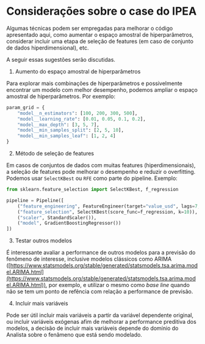# Considerações sobre o case do IPEA

Algumas técnicas podem ser empregadas para melhorar o código apresentado aqui, como aumentar o espaço amostral de hiperparâmetros, considerar incluir uma etapa de seleção de features (em caso de conjunto de dados hiperdimensional), etc.

A seguir essas sugestões serão discutidas.

1) Aumento do espaço amostral de hiperparâmetros

Para explorar mais combinações de hiperparâmetros e possivelmente encontrar um modelo com melhor desempenho, podemos ampliar o espaço amostral de hiperparâmetros. Por exemplo:

```python
param_grid = {
    "model__n_estimators": [100, 200, 300, 500],
    "model__learning_rate": [0.01, 0.05, 0.1, 0.2],
    "model__max_depth": [3, 5, 7],
    "model__min_samples_split": [2, 5, 10],
    "model__min_samples_leaf": [1, 2, 4]
}
```

2) Método de seleção de features

Em casos de conjuntos de dados com muitas features (hiperdimensionais), a seleção de features pode melhorar o desempenho e reduzir o overfitting. Podemos usar `SelectKBest` ou `RFE` como parte do pipeline. Exemplo:

```python
from sklearn.feature_selection import SelectKBest, f_regression

pipeline = Pipeline([
    ("feature_engineering", FeatureEngineer(target="value_usd", lags=7, window_size=7)),
    ("feature_selection", SelectKBest(score_func=f_regression, k=10)),
    ("scaler", StandardScaler()),
    ("model", GradientBoostingRegressor())
])
```

3) Testar outros modelos

É interessante avaliar a performance de outros modelos para a previsão do fenômeno de interesse, inclusive modelos clássicos como ARIMA ([https://www.statsmodels.org/stable/generated/statsmodels.tsa.arima.model.ARIMA.html](https://www.statsmodels.org/stable/generated/statsmodels.tsa.arima.model.ARIMA.html)), por exemplo, e utilizar o mesmo como *base line* quando não se tem um ponto de refência com relação a performance de previsão.

4) Incluir mais variáveis

Pode ser útil incluir mais variáveis a partir da variável dependente original, ou incluir variáveis exógenas afim de melhorar a performance preditiva dos modelos, a decisão de incluir mais variáveis depende do domínio do Analista sobre o fenâmeno que está sendo modelado.




